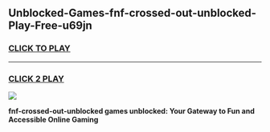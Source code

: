 
## Unblocked-Games-fnf-crossed-out-unblocked-Play-Free-u69jn
<h3>
<a href="https://premium76.site?title=fnf-crossed-out-unblocked&ref=18A1">CLICK TO PLAY</a></h3>
<hr>

<h3>
<a href="https://premium76.site?title=fnf-crossed-out-unblocked&ref=18A1">CLICK 2 PLAY</a>
  
</h3>

<a href="https://premium76.site?title=fnf-crossed-out-unblocked&ref=18A1"><img src="https://clearcache.store/games.png"></a>


**fnf-crossed-out-unblocked games unblocked: Your Gateway to Fun and Accessible Online Gaming**
